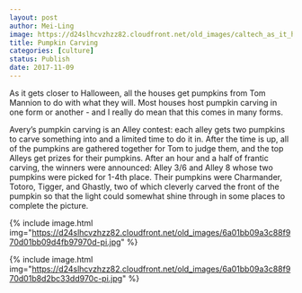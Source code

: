 ```yaml
---
layout: post
author: Mei-Ling
image: https://d24slhcvzhzz82.cloudfront.net/old_images/caltech_as_it_happens/6a0105349b8251970b01b8d2bc339b970c.jpg
title: Pumpkin Carving
categories: [culture]
status: Publish
date: 2017-11-09
---
```


As it gets closer to Halloween, all the houses get pumpkins from Tom Mannion to do with what they will. Most houses host pumpkin carving in one form or another - and I really do mean that this comes in many forms.

Avery’s pumpkin carving is an Alley contest: each alley gets two pumpkins to carve something into and a limited time to do it in. After the time is up, all of the pumpkins are gathered together for Tom to judge them, and the top Alleys get prizes for their pumpkins. After an hour and a half of frantic carving, the winners were announced: Alley 3/6 and Alley 8 whose two pumpkins were picked for 1-4th place. Their pumpkins were Charmander, Totoro, Tigger, and Ghastly, two of which cleverly carved the front of the pumpkin so that the light could somewhat shine through in some places to complete the picture.


{% include image.html img="https://d24slhcvzhzz82.cloudfront.net/old_images/6a01bb09a3c88f970d01bb09d4fb97970d-pi.jpg" %}

{% include image.html img="https://d24slhcvzhzz82.cloudfront.net/old_images/6a01bb09a3c88f970d01b8d2bc33dd970c-pi.jpg" %}
